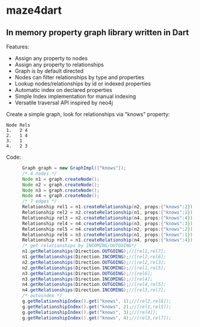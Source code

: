 maze4dart
=========

In memory property graph library written in Dart
------------------------------------------------

Features:
*	Assign any property to nodes
*	Assign any property to relationships
*	Graph is by default directed
*	Nodes can filter relationships by type and properties
*	Lookup nodes/relationships by id or indexed properties
*	Automatic index on declared properties
*	Simple Index implementation for manual indexing
*	Versatile traversal API inspired by neo4j

Create a simple graph, look for relationships via "knows" property:

	Node Rels
	1. 	 2 4
	2.	 1 4
	3.	 1
	4.	 2 3
Code:
```java
	  Graph graph = new GraphImpl(["knows"]);
	  /* 4 nodes */
      Node n1 = graph.createNode();
      Node n2 = graph.createNode();
      Node n3 = graph.createNode();
      Node n4 = graph.createNode();
      /* 7 edges */
      Relationship rel1 = n1.createRelationship(n2, props:{"knows":2});
      Relationship rel2 = n2.createRelationship(n1, props:{"knows":1});
      Relationship rel3 = n2.createRelationship(n4, props:{"knows":4});
      Relationship rel4 = n4.createRelationship(n3, props:{"knows":3});
      Relationship rel5 = n4.createRelationship(n2, props:{"knows":2});
      Relationship rel6 = n3.createRelationship(n1, props:{"knows":1});
      Relationship rel7 = n1.createRelationship(n4, props:{"knows":4});
      /* get relationships by INCOMING/OUTGOING*/
      n1.getRelationships(Direction.OUTGOING);//[rel1,rel7];
      n1.getRelationships(Direction.INCOMING);//[rel2,rel6];
      n2.getRelationships(Direction.OUTGOING);//[rel2,rel3];
      n2.getRelationships(Direction.INCOMING);//[rel1,rel5];
      n3.getRelationships(Direction.OUTGOING);//[rel6];
      n3.getRelationships(Direction.INCOMING);//[rel4];
      n4.getRelationships(Direction.OUTGOING);//[rel4,rel5];
      n4.getRelationships(Direction.INCOMING);//[rel3,rel7];
      /* autoindex */
      g.getRelationshipIndex().get("knows", 1);//[rel2,rel6]);
      g.getRelationshipIndex().get("knows", 2);//[rel1,rel5]);
      g.getRelationshipIndex().get("knows", 3);//[rel4]);
      g.getRelationshipIndex().get("knows", 4);//[rel3,rel7]);
```
